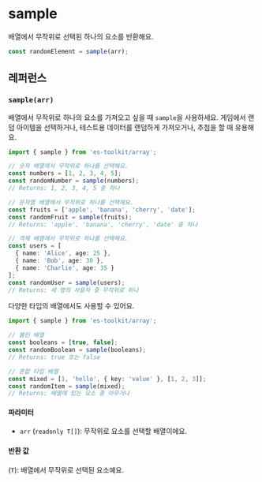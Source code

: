 # sample

배열에서 무작위로 선택된 하나의 요소를 반환해요.

```typescript
const randomElement = sample(arr);
```

## 레퍼런스

### `sample(arr)`

배열에서 무작위로 하나의 요소를 가져오고 싶을 때 `sample`을 사용하세요. 게임에서 랜덤 아이템을 선택하거나, 테스트용 데이터를 랜덤하게 가져오거나, 추첨을 할 때 유용해요.

```typescript
import { sample } from 'es-toolkit/array';

// 숫자 배열에서 무작위로 하나를 선택해요.
const numbers = [1, 2, 3, 4, 5];
const randomNumber = sample(numbers);
// Returns: 1, 2, 3, 4, 5 중 하나

// 문자열 배열에서 무작위로 하나를 선택해요.
const fruits = ['apple', 'banana', 'cherry', 'date'];
const randomFruit = sample(fruits);
// Returns: 'apple', 'banana', 'cherry', 'date' 중 하나

// 객체 배열에서 무작위로 하나를 선택해요.
const users = [
  { name: 'Alice', age: 25 },
  { name: 'Bob', age: 30 },
  { name: 'Charlie', age: 35 }
];
const randomUser = sample(users);
// Returns: 세 명의 사용자 중 무작위로 하나
```

다양한 타입의 배열에서도 사용할 수 있어요.

```typescript
import { sample } from 'es-toolkit/array';

// 불린 배열
const booleans = [true, false];
const randomBoolean = sample(booleans);
// Returns: true 또는 false

// 혼합 타입 배열
const mixed = [1, 'hello', { key: 'value' }, [1, 2, 3]];
const randomItem = sample(mixed);
// Returns: 배열에 있는 요소 중 아무거나
```

#### 파라미터

- `arr` (`readonly T[]`): 무작위로 요소를 선택할 배열이에요.

#### 반환 값

(`T`): 배열에서 무작위로 선택된 요소예요.